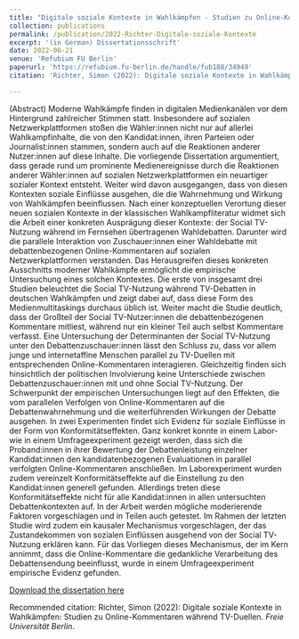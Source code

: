 ```yaml
---
title: "Digitale soziale Kontexte in Wahlkämpfen - Studien zu Online-Kommentaren während TV-Duellen"
collection: publications
permalink: /publication/2022-Richter-Digitale-soziale-Kontexte
excerpt: '(in German) Dissertationsschrift'
date: 2022-06-21
venue: 'Refubium FU Berlin'
paperurl: 'https://refubium.fu-berlin.de/handle/fub188/34949'
citation: 'Richter, Simon (2022): Digitale soziale Kontexte in Wahlkämpfen: Studien zu Online-Kommentaren während TV-Duellen. <i>Freie Universität Berlin</i>.'

---
```


(Abstract) Moderne Wahlkämpfe finden in digitalen Medienkanälen vor dem Hintergrund zahlreicher Stimmen statt. Insbesondere auf sozialen Netzwerkplattformen stoßen die Wähler:innen nicht nur auf allerlei Wahlkampfinhalte, die von den Kandidat:innen, ihren Parteien oder Journalist:innen stammen, sondern auch auf die Reaktionen anderer Nutzer:innen auf diese Inhalte. Die vorliegende Dissertation argumentiert, dass gerade rund um prominente Medienereignisse durch die Reaktionen anderer Wähler:innen auf sozialen Netzwerkplattformen ein neuartiger sozialer Kontext entsteht. Weiter wird davon ausgegangen, dass von diesen Kontexten soziale Einflüsse ausgehen, die die Wahrnehmung und Wirkung von Wahlkämpfen beeinflussen. Nach einer konzeptuellen Verortung dieser neuen sozialen Kontexte in der klassischen Wahlkampfliteratur widmet sich die Arbeit einer konkreten Ausprägung dieser Kontexte: der Social TV-Nutzung während im Fernsehen übertragenen Wahldebatten. Darunter wird die parallele Interaktion von Zuschauer:innen einer Wahldebatte mit debattenbezogenen Online-Kommentaren auf sozialen Netzwerkplattformen verstanden. Das Herausgreifen dieses konkreten Ausschnitts moderner Wahlkämpfe ermöglicht die empirische Untersuchung eines solchen Kontextes. Die erste von insgesamt drei Studien beleuchtet die Social TV-Nutzung während TV-Debatten in deutschen Wahlkämpfen und zeigt dabei auf, dass diese Form des Medienmultitaskings durchaus üblich ist. Weiter macht die Studie deutlich, dass der Großteil der Social TV-Nutzer:innen die debattenbezogenen Kommentare mitliest, während nur ein kleiner Teil auch selbst Kommentare verfasst. Eine Untersuchung der Determinanten der Social TV-Nutzung unter den Debattenzuschauer:innen lässt den Schluss zu, dass vor allem junge und internetaffine Menschen parallel zu TV-Duellen mit entsprechenden Online-Kommentaren interagieren. Gleichzeitig finden sich hinsichtlich der politischen Involvierung keine Unterschiede zwischen Debattenzuschauer:innen mit und ohne Social TV-Nutzung. Der Schwerpunkt der empirischen Untersuchungen liegt auf den Effekten, die vom parallelen Verfolgen von Online-Kommentaren auf die Debattenwahrnehmung und die weiterführenden Wirkungen der Debatte ausgehen. In zwei Experimenten findet sich Evidenz für soziale Einflüsse in der Form von Konformitätseffekten. Ganz konkret konnte in einem Labor- wie in einem Umfrageexperiment gezeigt werden, dass sich die Proband:innen in ihrer Bewertung der Debattenleistung einzelner Kandidat:innen den kandidatenbezogenen Evaluationen in parallel verfolgten Online-Kommentaren anschließen. Im Laborexperiment wurden zudem vereinzelt Konformitätseffekte auf die Einstellung zu den Kandidat:innen generell gefunden. Allerdings treten diese Konformitätseffekte nicht für alle Kandidat:innen in allen untersuchten Debattenkontexten auf. In der Arbeit werden mögliche moderierende Faktoren vorgeschlagen und in Teilen auch getestet. Im Rahmen der letzten Studie wird zudem ein kausaler Mechanismus vorgeschlagen, der das Zustandekommen von sozialen Einflüssen ausgehend von der Social TV-Nutzung erklären kann. Für das Vorliegen dieses Mechanismus, der im Kern annimmt, dass die Online-Kommentare die gedankliche Verarbeitung des Debattensendung beeinflusst, wurde in einem Umfrageexperiment empirische Evidenz gefunden.

[Download the dissertation here](https://refubium.fu-berlin.de/handle/fub188/34949)

Recommended citation:   Richter, Simon (2022): Digitale soziale Kontexte in Wahlkämpfen: Studien zu Online-Kommentaren während TV-Duellen. <i>Freie Universität Berlin</i>.
